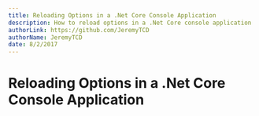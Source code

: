 ```yaml
---
title: Reloading Options in a .Net Core Console Application
description: How to reload options in a .Net Core console application
authorLink: https://github.com/JeremyTCD
authorName: JeremyTCD
date: 8/2/2017
---
```


# Reloading Options in a .Net Core Console Application
